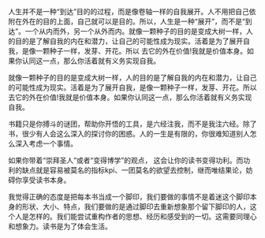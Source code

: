 人生并不是一种“到达”目的的过程，而是像卷轴一样的自我展开。人不用把自己依附在外在的目的上面，自己就可以是目的。所以，人生是一种“展开”，而不是“到达”。一个从内而外，另一个从外而内。就像一颗种子的目的是变成大树一样，人的目的是了解自我的内在和潜力，让自己的可能性成为现实。活着是为了展开自我，是像一颗种子一样，发芽、开花。所以 去它的外在价值!我就是价值本身。如果你认同这一点，那么你活着就有义务实现自我。

就像一颗种子的目的是变成大树一样，人的目的是了解自我的内在和潜力，让自己的可能性成为现实。活着是为了展开自我，是像一颗种子一样，发芽、开花。所以 去它的外在价值!我就是价值本身。如果你认同这一点，那么你活着就有义务实现自我。

书籍只是你搏斗的谜团，帮助你开悟的工具，是六经注我，而不是我注六经。除了书，很少有人会这么深入的探讨你的困惑。人的一生是有限的，你很难知道别人怎么深入考虑一个事情。

如果你带着“崇拜圣人”或者“变得博学”的观点， 这会让你的读书变得功利。而功利的缺点就是容易被莫名的指标kpi、一团莫名的欲望去控制，继而唯结果论，妨碍你享受读书本身。

我觉得正确的态度是把每本书当成一个脚印，我们要做的事情不是着迷这个脚印本身的形状、大小、特点，我们要做的是通过脚印去重新想象那个留下脚印的人，这个人是怎样的。我们能尝试重构作者的思想、经历和感受到的一切。这需要同理心和想象力。读书是为了体会生活。